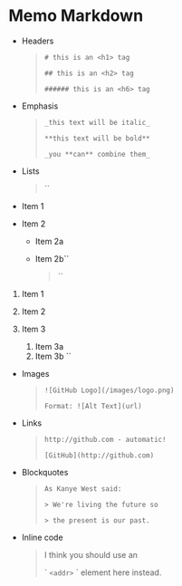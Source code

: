 # Memo Markdown

- Headers

  > `# this is an <h1> tag`
  >
  > `## this is an <h2> tag`
  >
  > `###### this is an <h6> tag`

- Emphasis

  > `_this text will be italic_`
  >
  > `**this text will be bold**`
  >
  > `_you **can** combine them_`

- Lists
  > ``

* Item 1
* Item 2

  - Item 2a
  - Item 2b``

    > ``

1. Item 1
1. Item 2
1. Item 3

   1. Item 3a
   1. Item 3b
      ``

- Images
  > `![GitHub Logo](/images/logo.png)`
  >
  > `Format: ![Alt Text](url)`

* Links

  > `http://github.com - automatic!`
  >
  > `[GitHub](http://github.com)`

* Blockquotes

  > `As Kanye West said:`
  >
  > `> We're living the future so`
  >
  > `> the present is our past.`

* Inline code
  > I think you should use an
  >
  > \` `<addr>` \` element here instead.
